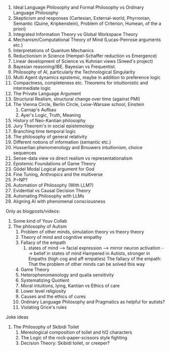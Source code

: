
1. Ideal Language Philosophy and Formal Philosophy vs Ordinary Language Philosophy
2. Skepticism and responses (Cartesian, External-world, Phyrronian, Semantic (Quine, Kripkenstein), Problem of Criterion, Humean, of the a priori)
3. Integrated Information Theory vs Global Workspace Theory
4. Mechanism/Computational Theory of Mind (Lucas-Penrose arguments etc.)
5. Interpretations of Quantum Mechanics
6. Reductionism in Science (Hempel-Schaffer reduction vs Emergence)
7. Linear development of Science vs Kuhnian views (Sneed's project)
8. Bayesian reasoning/IBE. Bayesian vs Frequentist.
9. Philosophy of AI, particularly the Technological Singularity
10. Multi Agent dynamics epistemic, maybe in addition to preference logic
11. Compactness, completeness etc. Theorems for intuitionistic and intermediate logic
12. The Private Language Argument
13. Structural Realism, structural change over time (against PMI)
14. The Vienna Circle, Berlin Circle, Lvow-Warsaw school, Einstein
	1. Carnap's Aufbau
	2. Ayer's Logic, Truth, Meaning
15. History of Neo-Kantian philosophy
16. Jury Theorem's in social epistemology
17. Branching time temporal logic
18. The philosophy of general relativity
19. Different notions of information (semantic etc.)
20. Husserlian phenomenology and Brouwers intuitionism, choice sequences
21. Sense-data view vs direct realism vs representationalism
22. Epistemic Foundations of Game Theory
23. Gödel Modal Logical argument for God
24. Fine Tuning, Anthropics and the multiverse
25. P=NP?
26. Automation of Philosophy (With LLM?)
27. Evidential vs Causal Decision Theory
28. Automating Philosophy with LLMs
29. Aligning AI with phenomenal consciousness



Only as blogposts/videos:
1. Some kind of Youv Collab
2. The philosophy of Autism
	1. Problem of other minds, simulation theory vs theory theory
	2. Theory of mind and cognitive empathy
	3. Fallacy of the empath 
		1. states of mind --> facial expression --> mirror neuron activation --> belief in states of mind
		   Hampered in Autists, stronger in Empaths (high cog and aff empaties)
		   The fallacy of the empath: That the problem of other minds can be solved this way
	4. Game Theory
	5. Heterophenomenology and qualia sensitivity
	6. Systematizing Quotient
	7. Moral intuitions, lying, Kantian vs Ethics of care
	8. Lower level religiosity
	9. Causes and the ethics of cures
	10. Ordinary Language Philosophy and Pragmatics as helpful for autists?
	11. Violating Grice's rules





Joke ideas

1. The Philosophy of Skibidi Toilet
	1. Mereological composition of toilet and hl2 characters
	2. The Logic of the rock-paper-scissors style fighting
	3. Decision Theory: Skibidi toilet, or creeper?